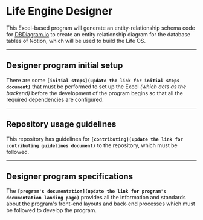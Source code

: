 # Life Engine Designer

This Excel-based program will generate an entity-relationship schema code for [DBDiagram.io](https://dbdiagram.io/) to create an entity relationship diagram for the database tables of Notion, which will be used to build the Life OS.

---
## Designer program initial setup

There are some **`[initial steps](update the link for initial steps document)`** that must be performed to set up the Excel *(which acts as the backend)* before the development of the program begins so that all the required dependencies are configured.

---
## Repository usage guidelines

This repository has guidelines for **`[contributing](update the link for contributing guidelines document)`** to the repository, which must be followed.

---
## Designer program specifications

The **`[program's documentation](update the link for program's documentation landing page)`** provides all the information and standards about the program's front-end layouts and back-end processes which must be followed to develop the program.